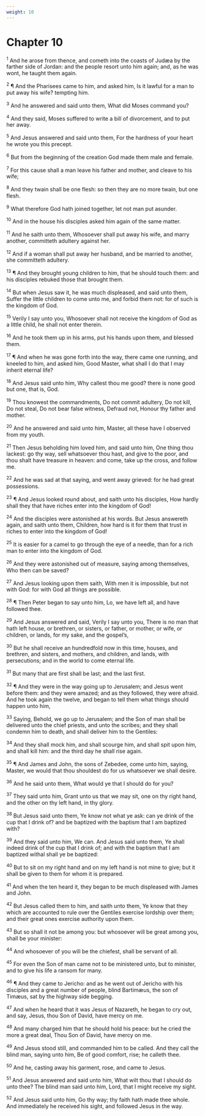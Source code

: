 ```yaml
---
weight: 10
---
```


# Chapter 10

<sup>1</sup> And he arose from thence, and cometh into the coasts of Judæa by the farther side of Jordan: and the people resort unto him again; and, as he was wont, he taught them again. 

<sup>2</sup> ¶ And the Pharisees came to him, and asked him, Is it lawful for a man to put away his wife? tempting him. 

<sup>3</sup> And he answered and said unto them, What did Moses command you? 

<sup>4</sup> And they said, Moses suffered to write a bill of divorcement, and to put her away. 

<sup>5</sup> And Jesus answered and said unto them, For the hardness of your heart he wrote you this precept. 

<sup>6</sup> But from the beginning of the creation God made them male and female. 

<sup>7</sup> For this cause shall a man leave his father and mother, and cleave to his wife; 

<sup>8</sup> And they twain shall be one flesh: so then they are no more twain, but one flesh. 

<sup>9</sup> What therefore God hath joined together, let not man put asunder. 

<sup>10</sup> And in the house his disciples asked him again of the same matter. 

<sup>11</sup> And he saith unto them, Whosoever shall put away his wife, and marry another, committeth adultery against her. 

<sup>12</sup> And if a woman shall put away her husband, and be married to another, she committeth adultery. 

<sup>13</sup> ¶ And they brought young children to him, that he should touch them: and his disciples rebuked those that brought them. 

<sup>14</sup> But when Jesus saw it, he was much displeased, and said unto them, Suffer the little children to come unto me, and forbid them not: for of such is the kingdom of God. 

<sup>15</sup> Verily I say unto you, Whosoever shall not receive the kingdom of God as a little child, he shall not enter therein. 

<sup>16</sup> And he took them up in his arms, put his hands upon them, and blessed them. 

<sup>17</sup> ¶ And when he was gone forth into the way, there came one running, and kneeled to him, and asked him, Good Master, what shall I do that I may inherit eternal life? 

<sup>18</sup> And Jesus said unto him, Why callest thou me good? there is none good but one, that is, God. 

<sup>19</sup> Thou knowest the commandments, Do not commit adultery, Do not kill, Do not steal, Do not bear false witness, Defraud not, Honour thy father and mother. 

<sup>20</sup> And he answered and said unto him, Master, all these have I observed from my youth. 

<sup>21</sup> Then Jesus beholding him loved him, and said unto him, One thing thou lackest: go thy way, sell whatsoever thou hast, and give to the poor, and thou shalt have treasure in heaven: and come, take up the cross, and follow me. 

<sup>22</sup> And he was sad at that saying, and went away grieved: for he had great possessions. 

<sup>23</sup> ¶ And Jesus looked round about, and saith unto his disciples, How hardly shall they that have riches enter into the kingdom of God! 

<sup>24</sup> And the disciples were astonished at his words. But Jesus answereth again, and saith unto them, Children, how hard is it for them that trust in riches to enter into the kingdom of God! 

<sup>25</sup> It is easier for a camel to go through the eye of a needle, than for a rich man to enter into the kingdom of God. 

<sup>26</sup> And they were astonished out of measure, saying among themselves, Who then can be saved? 

<sup>27</sup> And Jesus looking upon them saith, With men it is impossible, but not with God: for with God all things are possible. 

<sup>28</sup> ¶ Then Peter began to say unto him, Lo, we have left all, and have followed thee. 

<sup>29</sup> And Jesus answered and said, Verily I say unto you, There is no man that hath left house, or brethren, or sisters, or father, or mother, or wife, or children, or lands, for my sake, and the gospel’s, 

<sup>30</sup> But he shall receive an hundredfold now in this time, houses, and brethren, and sisters, and mothers, and children, and lands, with persecutions; and in the world to come eternal life. 

<sup>31</sup> But many that are first shall be last; and the last first. 

<sup>32</sup> ¶ And they were in the way going up to Jerusalem; and Jesus went before them: and they were amazed; and as they followed, they were afraid. And he took again the twelve, and began to tell them what things should happen unto him, 

<sup>33</sup> Saying, Behold, we go up to Jerusalem; and the Son of man shall be delivered unto the chief priests, and unto the scribes; and they shall condemn him to death, and shall deliver him to the Gentiles: 

<sup>34</sup> And they shall mock him, and shall scourge him, and shall spit upon him, and shall kill him: and the third day he shall rise again. 

<sup>35</sup> ¶ And James and John, the sons of Zebedee, come unto him, saying, Master, we would that thou shouldest do for us whatsoever we shall desire. 

<sup>36</sup> And he said unto them, What would ye that I should do for you? 

<sup>37</sup> They said unto him, Grant unto us that we may sit, one on thy right hand, and the other on thy left hand, in thy glory. 

<sup>38</sup> But Jesus said unto them, Ye know not what ye ask: can ye drink of the cup that I drink of? and be baptized with the baptism that I am baptized with? 

<sup>39</sup> And they said unto him, We can. And Jesus said unto them, Ye shall indeed drink of the cup that I drink of; and with the baptism that I am baptized withal shall ye be baptized: 

<sup>40</sup> But to sit on my right hand and on my left hand is not mine to give; but it shall be given to them for whom it is prepared. 

<sup>41</sup> And when the ten heard it, they began to be much displeased with James and John. 

<sup>42</sup> But Jesus called them to him, and saith unto them, Ye know that they which are accounted to rule over the Gentiles exercise lordship over them; and their great ones exercise authority upon them. 

<sup>43</sup> But so shall it not be among you: but whosoever will be great among you, shall be your minister: 

<sup>44</sup> And whosoever of you will be the chiefest, shall be servant of all. 

<sup>45</sup> For even the Son of man came not to be ministered unto, but to minister, and to give his life a ransom for many. 

<sup>46</sup> ¶ And they came to Jericho: and as he went out of Jericho with his disciples and a great number of people, blind Bartimæus, the son of Timæus, sat by the highway side begging. 

<sup>47</sup> And when he heard that it was Jesus of Nazareth, he began to cry out, and say, Jesus, thou Son of David, have mercy on me. 

<sup>48</sup> And many charged him that he should hold his peace: but he cried the more a great deal, Thou Son of David, have mercy on me. 

<sup>49</sup> And Jesus stood still, and commanded him to be called. And they call the blind man, saying unto him, Be of good comfort, rise; he calleth thee. 

<sup>50</sup> And he, casting away his garment, rose, and came to Jesus. 

<sup>51</sup> And Jesus answered and said unto him, What wilt thou that I should do unto thee? The blind man said unto him, Lord, that I might receive my sight. 

<sup>52</sup> And Jesus said unto him, Go thy way; thy faith hath made thee whole. And immediately he received his sight, and followed Jesus in the way. 


